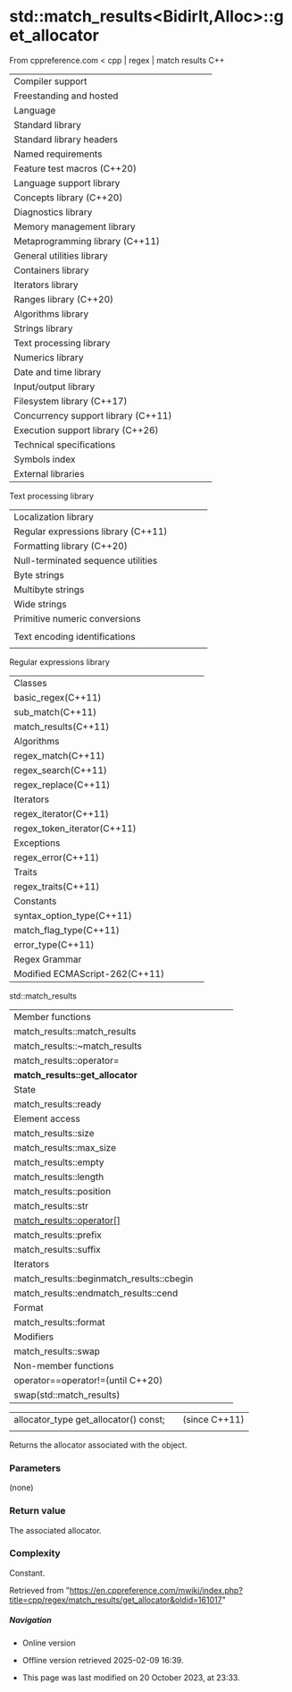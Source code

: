 # std::match_results<BidirIt,Alloc>::get_allocator

From cppreference.com
< cpp‎ | regex‎ | match results
C++

|  |  |  |  |  |
| --- | --- | --- | --- | --- |
| Compiler support | | | | |
| Freestanding and hosted | | | | |
| Language | | | | |
| Standard library | | | | |
| Standard library headers | | | | |
| Named requirements | | | | |
| Feature test macros (C++20) | | | | |
| Language support library | | | | |
| Concepts library (C++20) | | | | |
| Diagnostics library | | | | |
| Memory management library | | | | |
| Metaprogramming library (C++11) | | | | |
| General utilities library | | | | |
| Containers library | | | | |
| Iterators library | | | | |
| Ranges library (C++20) | | | | |
| Algorithms library | | | | |
| Strings library | | | | |
| Text processing library | | | | |
| Numerics library | | | | |
| Date and time library | | | | |
| Input/output library | | | | |
| Filesystem library (C++17) | | | | |
| Concurrency support library (C++11) | | | | |
| Execution support library (C++26) | | | | |
| Technical specifications | | | | |
| Symbols index | | | | |
| External libraries | | | | |

Text processing library

|  |  |  |  |  |
| --- | --- | --- | --- | --- |
| Localization library | | | | |
| Regular expressions library (C++11) | | | | |
| Formatting library (C++20) | | | | |
| Null-terminated sequence utilities | | | | |
| Byte strings | | | | |
| Multibyte strings | | | | |
| Wide strings | | | | |
| Primitive numeric conversions | | | | |
| |  |  |  |  |  | | --- | --- | --- | --- | --- | | to_chars(C++17) | | | | | | to_chars_result(C++17) | | | | | | from_chars(C++17) | | | | | | from_chars_result(C++17) | | | | | | chars_format(C++17) | | | | | |
| Text encoding identifications | | | | |
| |  |  |  |  |  | | --- | --- | --- | --- | --- | | text_encoding(C++26) | | | | | |

Regular expressions library

|  |  |  |  |  |
| --- | --- | --- | --- | --- |
| Classes | | | | |
| basic_regex(C++11) | | | | |
| sub_match(C++11) | | | | |
| match_results(C++11) | | | | |
| Algorithms | | | | |
| regex_match(C++11) | | | | |
| regex_search(C++11) | | | | |
| regex_replace(C++11) | | | | |
| Iterators | | | | |
| regex_iterator(C++11) | | | | |
| regex_token_iterator(C++11) | | | | |
| Exceptions | | | | |
| regex_error(C++11) | | | | |
| Traits | | | | |
| regex_traits(C++11) | | | | |
| Constants | | | | |
| syntax_option_type(C++11) | | | | |
| match_flag_type(C++11) | | | | |
| error_type(C++11) | | | | |
| Regex Grammar | | | | |
| Modified ECMAScript-262(C++11) | | | | |

std::match_results

|  |  |  |  |  |
| --- | --- | --- | --- | --- |
| Member functions | | | | |
| match_results::match_results | | | | |
| match_results::~match_results | | | | |
| match_results::operator= | | | | |
| ****match_results::get_allocator**** | | | | |
| State | | | | |
| match_results::ready | | | | |
| Element access | | | | |
| match_results::size | | | | |
| match_results::max_size | | | | |
| match_results::empty | | | | |
| match_results::length | | | | |
| match_results::position | | | | |
| match_results::str | | | | |
| [match_results::operator[]](operator_at.html "cpp/regex/match results/operator at") | | | | |
| match_results::prefix | | | | |
| match_results::suffix | | | | |
| Iterators | | | | |
| match_results::beginmatch_results::cbegin | | | | |
| match_results::endmatch_results::cend | | | | |
| Format | | | | |
| match_results::format | | | | |
| Modifiers | | | | |
| match_results::swap | | | | |
| Non-member functions | | | | |
| operator==operator!=(until C++20) | | | | |
| swap(std::match_results) | | | | |

|  |  |  |
| --- | --- | --- |
| allocator_type get_allocator() const; |  | (since C++11) |
|  |  |  |

Returns the allocator associated with the object.

### Parameters

(none)

### Return value

The associated allocator.

### Complexity

Constant.

Retrieved from "<https://en.cppreference.com/mwiki/index.php?title=cpp/regex/match_results/get_allocator&oldid=161017>"

##### Navigation

- Online version
- Offline version retrieved 2025-02-09 16:39.

- This page was last modified on 20 October 2023, at 23:33.